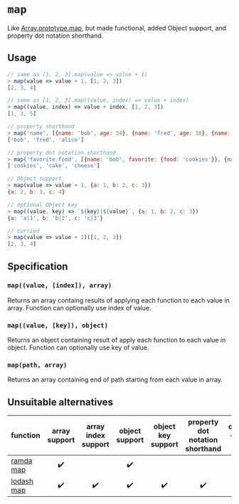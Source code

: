 # `map`
Like [Array.prototype.map][3], but made functional, added Object support, and property dot notation shorthand.
## Usage
```js
// same as [1, 2, 3].map(value => value + 1)
> map(value => value + 1, [1, 2, 3])
[2, 3, 4]

// same as [1, 2, 3].map((value, index) => value + index)
> map((value, index) => value + index, [1, 2, 3])
[1, 3, 5]

// property shorthand
> map('name', [{name: 'bob', age: 34}, {name: 'fred', age: 18}, {name: 'alice', age: 27}])
['bob', 'fred', 'alice']

// property dot notation shorthand
> map('favorite.food', [{name: 'bob', favorite: {food: 'cookies'}}, {name: 'fred', favorite: {food: 'cake'}}, {name: 'alice', favorite: {food: 'cheese'}}])
['cookies', 'cake', 'cheese']

// Object support
> map(value => value + 1, {a: 1, b: 2, c: 3})
{a: 2, b: 3, c: 4}

// optional Object key
> map((value, key) => `${key}|${value}`, {a: 1, b: 2, c: 3})
{a: 'a|1', b: 'b|2', c: 'c|3'}

// curried
> map(value => value + 1)([1, 2, 3])
[2, 3, 4]
```

## Specification

### `map((value, [index]), array)`
Returns an array containg results of applying each function to each value in array. Function can optionally use index of value.

### `map((value, [key]), object)`
Returns an object containing result of apply each function to each value in object. Function can optionally use key of value.

### `map(path, array)`
Returns an array containing end of path starting from each value in array.

## Unsuitable alternatives
| function        | array support      | array index support | object support     | object key support | property dot notation shorthand | curried + data last |
| ---             | :---:              | :---:               | :---:              | :---:              | :---:                           | :---:               |
| [ramda map][1]  | :heavy_check_mark: |                     | :heavy_check_mark: |                    |                                 | :heavy_check_mark:  |
| [lodash map][2] | :heavy_check_mark: | :heavy_check_mark:  | :heavy_check_mark: | :heavy_check_mark: | :heavy_check_mark:              |                     |

[1]: http://ramdajs.com/docs/#map
[2]: https://lodash.com/docs/#map
[3]: https://developer.mozilla.org/en-US/docs/Web/JavaScript/Reference/Global_Objects/Array/map
